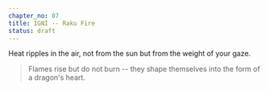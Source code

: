 ```yaml
---
chapter_no: 07
title: IGNI -- Raku Fire
status: draft
---
```


Heat ripples in the air, not from the sun but from the weight of your gaze.

<!-- gate:fire_trial_passed -->
> Flames rise but do not burn -- they shape themselves into the form of a dragon's heart.
<!-- /gate -->